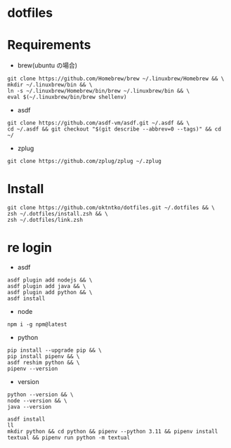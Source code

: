 # dotfiles

# Requirements

- brew(ubuntu の場合)

```
git clone https://github.com/Homebrew/brew ~/.linuxbrew/Homebrew && \
mkdir ~/.linuxbrew/bin && \
ln -s ~/.linuxbrew/Homebrew/bin/brew ~/.linuxbrew/bin && \
eval $(~/.linuxbrew/bin/brew shellenv)
```

- asdf

```
git clone https://github.com/asdf-vm/asdf.git ~/.asdf && \
cd ~/.asdf && git checkout "$(git describe --abbrev=0 --tags)" && cd ~/
```

- zplug

```
git clone https://github.com/zplug/zplug ~/.zplug
```

# Install

```
git clone https://github.com/oktntko/dotfiles.git ~/.dotfiles && \
zsh ~/.dotfiles/install.zsh && \
zsh ~/.dotfiles/link.zsh
```

# re login

- asdf

```
asdf plugin add nodejs && \
asdf plugin add java && \
asdf plugin add python && \
asdf install
```

- node

```
npm i -g npm@latest
```

- python

```
pip install --upgrade pip && \
pip install pipenv && \
asdf reshim python && \
pipenv --version
```

- version

```
python --version && \
node --version && \
java --version
```

```
asdf install
ll
mkdir python && cd python && pipenv --python 3.11 && pipenv install textual && pipenv run python -m textual
```
